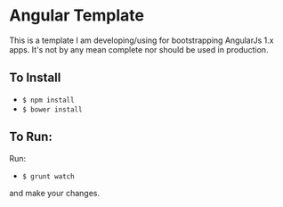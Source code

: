 # Angular Template

This is a template I am developing/using for bootstrapping AngularJs 1.x apps.
It's not by any mean complete nor should be used in production.

## To Install

- `$ npm install`
- `$ bower install`

## To Run:

Run:

- `$ grunt watch`

and make your changes.